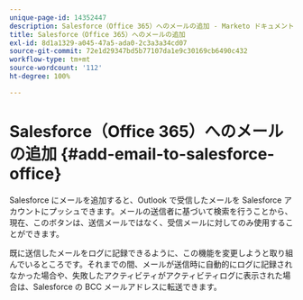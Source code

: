 ```yaml
---
unique-page-id: 14352447
description: Salesforce（Office 365）へのメールの追加 - Marketo ドキュメント - 製品ドキュメント
title: Salesforce（Office 365）へのメールの追加
exl-id: 8d1a1329-a045-47a5-ada0-2c3a3a34cd07
source-git-commit: 72e1d29347bd5b77107da1e9c30169cb6490c432
workflow-type: tm+mt
source-wordcount: '112'
ht-degree: 100%

---
```


# Salesforce（Office 365）へのメールの追加 {#add-email-to-salesforce-office}

Salesforce にメールを追加すると、Outlook で受信したメールを Salesforce アカウントにプッシュできます。メールの送信者に基づいて検索を行うことから、現在、このボタンは、送信メールではなく、受信メールに対してのみ使用することができます。

既に送信したメールをログに記録できるように、この機能を変更しようと取り組んでいるところです。それまでの間、メールが送信時に自動的にログに記録されなかった場合や、失敗したアクティビティがアクティビティログに表示された場合は、Salesforce の BCC メールアドレスに転送できます。
